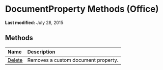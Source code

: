 
# DocumentProperty Methods (Office)

 **Last modified:** July 28, 2015


## Methods



|**Name**|**Description**|
|:-----|:-----|
| [Delete](2a9ac097-0156-007f-2b4b-62a34b240f71.md)|Removes a custom document property.|
